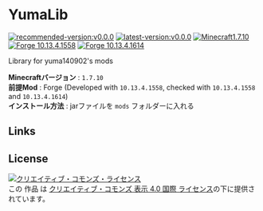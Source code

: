 # YumaLib
[![recommended-version:v0.0.0](https://img.shields.io/badge/recommended-v0.0.0-brightgreen.svg)](#)
[![latest-version:v0.0.0](https://img.shields.io/badge/latest-v0.0.0-green.svg)](#)
[![Minecraft1.7.10](https://img.shields.io/badge/MC-1.7.10-blue.svg)](https://www.minecraft.net/)
[![Forge 10.13.4.1558](https://img.shields.io/badge/Forge-10.13.4.1558-blue.svg)](https://files.minecraftforge.net/maven/net/minecraftforge/forge/index_1.7.10.html)
[![Forge 10.13.4.1614](https://img.shields.io/badge/Forge-10.13.4.1614-blue.svg)](https://files.minecraftforge.net/maven/net/minecraftforge/forge/index_1.7.10.html)

Library for yuma140902's mods

**Minecraftバージョン** : `1.7.10` \
**前提Mod** : Forge (Developed with  `10.13.4.1558`, checked with `10.13.4.1558` and `10.13.4.1614`) \
**インストール方法** : jarファイルを `mods` フォルダーに入れる 


## Links




## License

<a rel="license" href="http://creativecommons.org/licenses/by/4.0/"><img alt="クリエイティブ・コモンズ・ライセンス" style="border-width:0" src="https://i.creativecommons.org/l/by/4.0/88x31.png" /></a><br />この 作品 は <a rel="license" href="http://creativecommons.org/licenses/by/4.0/">クリエイティブ・コモンズ 表示 4.0 国際 ライセンス</a>の下に提供されています。
